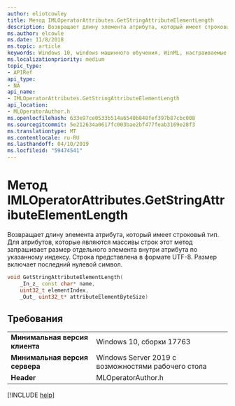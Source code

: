 ```yaml
---
author: eliotcowley
title: Метод IMLOperatorAttributes.GetStringAttributeElementLength
description: Возвращает длину элемента атрибута, который имеет строковый тип.
ms.author: elcowle
ms.date: 11/8/2018
ms.topic: article
keywords: Windows 10, windows машинного обучения, WinML, настраиваемые операторы, GetStringAttributeElementLength
ms.localizationpriority: medium
topic_type:
- APIRef
api_type:
- NA
api_name:
- IMLOperatorAttributes.GetStringAttributeElementLength
api_location:
- MLOperatorAuthor.h
ms.openlocfilehash: 633e97ce0533b514a6540b848fef397b87cbc008
ms.sourcegitcommit: 5e212634a0617fc003bae2bf477feab3169e28f3
ms.translationtype: MT
ms.contentlocale: ru-RU
ms.lasthandoff: 04/10/2019
ms.locfileid: "59474541"
---
```

# <a name="imloperatorattributesgetstringattributeelementlength-method"></a>Метод IMLOperatorAttributes.GetStringAttributeElementLength

Возвращает длину элемента атрибута, который имеет строковый тип. Для атрибутов, которые являются массивы строк этот метод запрашивает размер отдельного элемента внутри атрибута по указанному индексу. Строка представлена в формате UTF-8.  Размер включает последний нулевой символ.

```cpp
void GetStringAttributeElementLength(
    _In_z_ const char* name,
    uint32_t elementIndex,
    _Out_ uint32_t* attributeElementByteSize)
```

## <a name="requirements"></a>Требования

| | |
|-|-|
| **Минимальная версия клиента** | Windows 10, сборки 17763 |
| **Минимальная версия сервера** | Windows Server 2019 с возможностями рабочего стола |
| **Header** | MLOperatorAuthor.h |

[!INCLUDE [help](../includes/get-help.md)]
